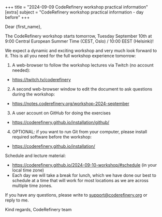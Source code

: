 +++
title = "2024-09-09 CodeRefinery workshop practical information"
[extra]
subject = "CodeRefinery workshop practical information - day before"
+++

Dear {first_name},

The CodeRefinery workshop starts tomorrow, Tuesday September 10th at 9:00 Central European Summer Time (CEST, Oslo) / 10:00 EEST (Helsinki)!

We expect a dynamic and exciting workshop and very much look forward to it.
This is all you need for the full workshop experience tomorrow:

1) A web-browser to follow the workshop lectures via Twitch (no account needed):
- https://twitch.tv/coderefinery

2) A second web-browser window to edit the document to ask questions during the workshop:
- https://notes.coderefinery.org/workshop-2024-september

3) A user account on GitHub for doing the exercises
- https://coderefinery.github.io/installation/github/

4) OPTIONAL: if you want to run Git from your computer, please install required software before the workshop:
- https://coderefinery.github.io/installation/


Schedule and lecture material:
- https://coderefinery.github.io/2024-09-10-workshop/#schedule (in your local time zone)
- Each day we will take a break for lunch, which we have done our best to schedule at a time that will work for most locations as we are across multiple time zones.


If you have any questions, please write to support@coderefinery.org or reply to me.

Kind regards,
CodeRefinery team
